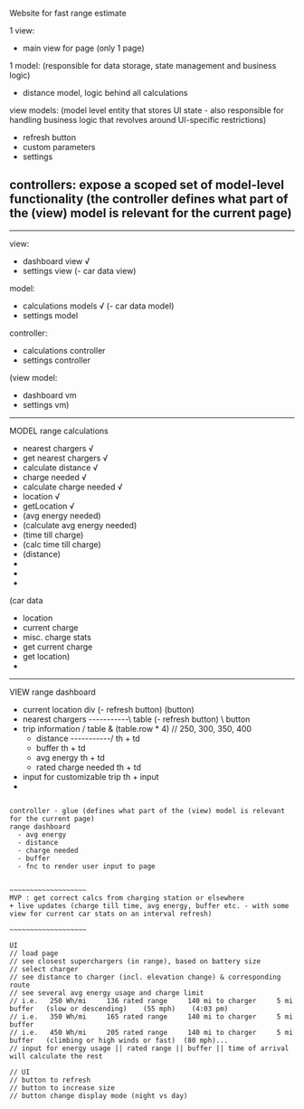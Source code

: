 Website for fast range estimate

1 view:
  - main view for page (only 1 page)

1 model:   (responsible for data storage, state management and business logic)
  - distance model, logic behind all calculations

view models:  (model level entity that stores UI state - also responsible for handling business logic that revolves around UI-specific restrictions)
  - refresh button
  - custom parameters
  - settings

controllers:    expose a scoped set of model-level functionality (the controller defines what part of the (view) model is relevant for the current page)
  - 



_______________________________________________________________________________

view:
  - dashboard view                  √
  - settings view
  (- car data view)

model:
  - calculations models             √
  (- car data model)
  - settings model

controller:
  - calculations controller
  - settings controller

(view model:
  - dashboard vm
  - settings vm)

_____________________________________________________

MODEL
range calculations
  - nearest chargers                √
  - get nearest chargers            √
  - calculate distance              √
  - charge needed                   √
  - calculate charge needed         √
  - location                        √
  - getLocation                     √
  - (avg energy needed)
  - (calculate avg energy needed)
  - (time till charge)
  - (calc time till charge)
  - (distance)
  -
  -
  -

(car data
  - location
  - current charge
  - misc. charge stats
  - get current charge
  - get location)
  - 

------------------------------------------------------

VIEW
range dashboard
  - current location                                          div
    (- refresh button)                                          (button)
  - nearest chargers              -----------\                table
    (- refresh button)                        \                 button
  - trip information                          /               table & (table.row * 4) // 250, 300, 350, 400
    - distance                    -----------/                  th + td
    - buffer                                                    th + td
    - avg energy                                                th + td
    - rated charge needed                                       th + td
  - input for customizable trip                                 th + input
  - 


```````````````````````````````````````````````````````````

controller - glue (defines what part of the (view) model is relevant for the current page)
range dashboard
  - avg energy
  - distance
  - charge needed
  - buffer
  - fnc to render user input to page


~~~~~~~~~~~~~~~~~~~
MVP : get correct calcs from charging station or elsewhere
+ live updates (charge till time, avg energy, buffer etc. - with some view for current car stats on an interval refresh)

~~~~~~~~~~~~~~~~~~~

UI
// load page
// see closest superchargers (in range), based on battery size
// select charger
// see distance to charger (incl. elevation change) & corresponding route
// see several avg energy usage and charge limit
// i.e.   250 Wh/mi     136 rated range     140 mi to charger     5 mi buffer   (slow or descending)    (55 mph)    (4:03 pm)
// i.e.   350 Wh/mi     165 rated range     140 mi to charger     5 mi buffer
// i.e.   450 Wh/mi     205 rated range     140 mi to charger     5 mi buffer   (climbing or high winds or fast)  (80 mph)...
// input for energy usage || rated range || buffer || time of arrival will calculate the rest

// UI
// button to refresh
// button to increase size
// button change display mode (night vs day)
